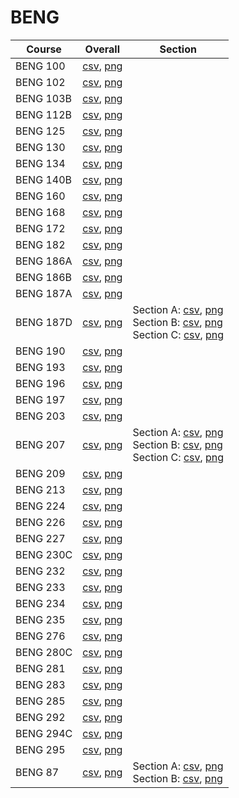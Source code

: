 # BENG

| Course | Overall | Section |
| ------ | ------- | ------- |
| BENG 100 | [csv](https://github.com/UCSD-Historical-Enrollment-Data/2025Spring/blob/main/overall/BENG%20100.csv), [png](https://raw.githubusercontent.com/UCSD-Historical-Enrollment-Data/2025Spring/main/plot_overall/BENG%20100.png) |  |
| BENG 102 | [csv](https://github.com/UCSD-Historical-Enrollment-Data/2025Spring/blob/main/overall/BENG%20102.csv), [png](https://raw.githubusercontent.com/UCSD-Historical-Enrollment-Data/2025Spring/main/plot_overall/BENG%20102.png) |  |
| BENG 103B | [csv](https://github.com/UCSD-Historical-Enrollment-Data/2025Spring/blob/main/overall/BENG%20103B.csv), [png](https://raw.githubusercontent.com/UCSD-Historical-Enrollment-Data/2025Spring/main/plot_overall/BENG%20103B.png) |  |
| BENG 112B | [csv](https://github.com/UCSD-Historical-Enrollment-Data/2025Spring/blob/main/overall/BENG%20112B.csv), [png](https://raw.githubusercontent.com/UCSD-Historical-Enrollment-Data/2025Spring/main/plot_overall/BENG%20112B.png) |  |
| BENG 125 | [csv](https://github.com/UCSD-Historical-Enrollment-Data/2025Spring/blob/main/overall/BENG%20125.csv), [png](https://raw.githubusercontent.com/UCSD-Historical-Enrollment-Data/2025Spring/main/plot_overall/BENG%20125.png) |  |
| BENG 130 | [csv](https://github.com/UCSD-Historical-Enrollment-Data/2025Spring/blob/main/overall/BENG%20130.csv), [png](https://raw.githubusercontent.com/UCSD-Historical-Enrollment-Data/2025Spring/main/plot_overall/BENG%20130.png) |  |
| BENG 134 | [csv](https://github.com/UCSD-Historical-Enrollment-Data/2025Spring/blob/main/overall/BENG%20134.csv), [png](https://raw.githubusercontent.com/UCSD-Historical-Enrollment-Data/2025Spring/main/plot_overall/BENG%20134.png) |  |
| BENG 140B | [csv](https://github.com/UCSD-Historical-Enrollment-Data/2025Spring/blob/main/overall/BENG%20140B.csv), [png](https://raw.githubusercontent.com/UCSD-Historical-Enrollment-Data/2025Spring/main/plot_overall/BENG%20140B.png) |  |
| BENG 160 | [csv](https://github.com/UCSD-Historical-Enrollment-Data/2025Spring/blob/main/overall/BENG%20160.csv), [png](https://raw.githubusercontent.com/UCSD-Historical-Enrollment-Data/2025Spring/main/plot_overall/BENG%20160.png) |  |
| BENG 168 | [csv](https://github.com/UCSD-Historical-Enrollment-Data/2025Spring/blob/main/overall/BENG%20168.csv), [png](https://raw.githubusercontent.com/UCSD-Historical-Enrollment-Data/2025Spring/main/plot_overall/BENG%20168.png) |  |
| BENG 172 | [csv](https://github.com/UCSD-Historical-Enrollment-Data/2025Spring/blob/main/overall/BENG%20172.csv), [png](https://raw.githubusercontent.com/UCSD-Historical-Enrollment-Data/2025Spring/main/plot_overall/BENG%20172.png) |  |
| BENG 182 | [csv](https://github.com/UCSD-Historical-Enrollment-Data/2025Spring/blob/main/overall/BENG%20182.csv), [png](https://raw.githubusercontent.com/UCSD-Historical-Enrollment-Data/2025Spring/main/plot_overall/BENG%20182.png) |  |
| BENG 186A | [csv](https://github.com/UCSD-Historical-Enrollment-Data/2025Spring/blob/main/overall/BENG%20186A.csv), [png](https://raw.githubusercontent.com/UCSD-Historical-Enrollment-Data/2025Spring/main/plot_overall/BENG%20186A.png) |  |
| BENG 186B | [csv](https://github.com/UCSD-Historical-Enrollment-Data/2025Spring/blob/main/overall/BENG%20186B.csv), [png](https://raw.githubusercontent.com/UCSD-Historical-Enrollment-Data/2025Spring/main/plot_overall/BENG%20186B.png) |  |
| BENG 187A | [csv](https://github.com/UCSD-Historical-Enrollment-Data/2025Spring/blob/main/overall/BENG%20187A.csv), [png](https://raw.githubusercontent.com/UCSD-Historical-Enrollment-Data/2025Spring/main/plot_overall/BENG%20187A.png) |  |
| BENG 187D | [csv](https://github.com/UCSD-Historical-Enrollment-Data/2025Spring/blob/main/overall/BENG%20187D.csv), [png](https://raw.githubusercontent.com/UCSD-Historical-Enrollment-Data/2025Spring/main/plot_overall/BENG%20187D.png) | Section A: [csv](https://github.com/UCSD-Historical-Enrollment-Data/2025Spring/blob/main/section/BENG%20187D_A.csv), [png](https://raw.githubusercontent.com/UCSD-Historical-Enrollment-Data/2025Spring/main/plot_section/BENG%20187D_A.png)<br>Section B: [csv](https://github.com/UCSD-Historical-Enrollment-Data/2025Spring/blob/main/section/BENG%20187D_B.csv), [png](https://raw.githubusercontent.com/UCSD-Historical-Enrollment-Data/2025Spring/main/plot_section/BENG%20187D_B.png)<br>Section C: [csv](https://github.com/UCSD-Historical-Enrollment-Data/2025Spring/blob/main/section/BENG%20187D_C.csv), [png](https://raw.githubusercontent.com/UCSD-Historical-Enrollment-Data/2025Spring/main/plot_section/BENG%20187D_C.png) |
| BENG 190 | [csv](https://github.com/UCSD-Historical-Enrollment-Data/2025Spring/blob/main/overall/BENG%20190.csv), [png](https://raw.githubusercontent.com/UCSD-Historical-Enrollment-Data/2025Spring/main/plot_overall/BENG%20190.png) |  |
| BENG 193 | [csv](https://github.com/UCSD-Historical-Enrollment-Data/2025Spring/blob/main/overall/BENG%20193.csv), [png](https://raw.githubusercontent.com/UCSD-Historical-Enrollment-Data/2025Spring/main/plot_overall/BENG%20193.png) |  |
| BENG 196 | [csv](https://github.com/UCSD-Historical-Enrollment-Data/2025Spring/blob/main/overall/BENG%20196.csv), [png](https://raw.githubusercontent.com/UCSD-Historical-Enrollment-Data/2025Spring/main/plot_overall/BENG%20196.png) |  |
| BENG 197 | [csv](https://github.com/UCSD-Historical-Enrollment-Data/2025Spring/blob/main/overall/BENG%20197.csv), [png](https://raw.githubusercontent.com/UCSD-Historical-Enrollment-Data/2025Spring/main/plot_overall/BENG%20197.png) |  |
| BENG 203 | [csv](https://github.com/UCSD-Historical-Enrollment-Data/2025Spring/blob/main/overall/BENG%20203.csv), [png](https://raw.githubusercontent.com/UCSD-Historical-Enrollment-Data/2025Spring/main/plot_overall/BENG%20203.png) |  |
| BENG 207 | [csv](https://github.com/UCSD-Historical-Enrollment-Data/2025Spring/blob/main/overall/BENG%20207.csv), [png](https://raw.githubusercontent.com/UCSD-Historical-Enrollment-Data/2025Spring/main/plot_overall/BENG%20207.png) | Section A: [csv](https://github.com/UCSD-Historical-Enrollment-Data/2025Spring/blob/main/section/BENG%20207_A.csv), [png](https://raw.githubusercontent.com/UCSD-Historical-Enrollment-Data/2025Spring/main/plot_section/BENG%20207_A.png)<br>Section B: [csv](https://github.com/UCSD-Historical-Enrollment-Data/2025Spring/blob/main/section/BENG%20207_B.csv), [png](https://raw.githubusercontent.com/UCSD-Historical-Enrollment-Data/2025Spring/main/plot_section/BENG%20207_B.png)<br>Section C: [csv](https://github.com/UCSD-Historical-Enrollment-Data/2025Spring/blob/main/section/BENG%20207_C.csv), [png](https://raw.githubusercontent.com/UCSD-Historical-Enrollment-Data/2025Spring/main/plot_section/BENG%20207_C.png) |
| BENG 209 | [csv](https://github.com/UCSD-Historical-Enrollment-Data/2025Spring/blob/main/overall/BENG%20209.csv), [png](https://raw.githubusercontent.com/UCSD-Historical-Enrollment-Data/2025Spring/main/plot_overall/BENG%20209.png) |  |
| BENG 213 | [csv](https://github.com/UCSD-Historical-Enrollment-Data/2025Spring/blob/main/overall/BENG%20213.csv), [png](https://raw.githubusercontent.com/UCSD-Historical-Enrollment-Data/2025Spring/main/plot_overall/BENG%20213.png) |  |
| BENG 224 | [csv](https://github.com/UCSD-Historical-Enrollment-Data/2025Spring/blob/main/overall/BENG%20224.csv), [png](https://raw.githubusercontent.com/UCSD-Historical-Enrollment-Data/2025Spring/main/plot_overall/BENG%20224.png) |  |
| BENG 226 | [csv](https://github.com/UCSD-Historical-Enrollment-Data/2025Spring/blob/main/overall/BENG%20226.csv), [png](https://raw.githubusercontent.com/UCSD-Historical-Enrollment-Data/2025Spring/main/plot_overall/BENG%20226.png) |  |
| BENG 227 | [csv](https://github.com/UCSD-Historical-Enrollment-Data/2025Spring/blob/main/overall/BENG%20227.csv), [png](https://raw.githubusercontent.com/UCSD-Historical-Enrollment-Data/2025Spring/main/plot_overall/BENG%20227.png) |  |
| BENG 230C | [csv](https://github.com/UCSD-Historical-Enrollment-Data/2025Spring/blob/main/overall/BENG%20230C.csv), [png](https://raw.githubusercontent.com/UCSD-Historical-Enrollment-Data/2025Spring/main/plot_overall/BENG%20230C.png) |  |
| BENG 232 | [csv](https://github.com/UCSD-Historical-Enrollment-Data/2025Spring/blob/main/overall/BENG%20232.csv), [png](https://raw.githubusercontent.com/UCSD-Historical-Enrollment-Data/2025Spring/main/plot_overall/BENG%20232.png) |  |
| BENG 233 | [csv](https://github.com/UCSD-Historical-Enrollment-Data/2025Spring/blob/main/overall/BENG%20233.csv), [png](https://raw.githubusercontent.com/UCSD-Historical-Enrollment-Data/2025Spring/main/plot_overall/BENG%20233.png) |  |
| BENG 234 | [csv](https://github.com/UCSD-Historical-Enrollment-Data/2025Spring/blob/main/overall/BENG%20234.csv), [png](https://raw.githubusercontent.com/UCSD-Historical-Enrollment-Data/2025Spring/main/plot_overall/BENG%20234.png) |  |
| BENG 235 | [csv](https://github.com/UCSD-Historical-Enrollment-Data/2025Spring/blob/main/overall/BENG%20235.csv), [png](https://raw.githubusercontent.com/UCSD-Historical-Enrollment-Data/2025Spring/main/plot_overall/BENG%20235.png) |  |
| BENG 276 | [csv](https://github.com/UCSD-Historical-Enrollment-Data/2025Spring/blob/main/overall/BENG%20276.csv), [png](https://raw.githubusercontent.com/UCSD-Historical-Enrollment-Data/2025Spring/main/plot_overall/BENG%20276.png) |  |
| BENG 280C | [csv](https://github.com/UCSD-Historical-Enrollment-Data/2025Spring/blob/main/overall/BENG%20280C.csv), [png](https://raw.githubusercontent.com/UCSD-Historical-Enrollment-Data/2025Spring/main/plot_overall/BENG%20280C.png) |  |
| BENG 281 | [csv](https://github.com/UCSD-Historical-Enrollment-Data/2025Spring/blob/main/overall/BENG%20281.csv), [png](https://raw.githubusercontent.com/UCSD-Historical-Enrollment-Data/2025Spring/main/plot_overall/BENG%20281.png) |  |
| BENG 283 | [csv](https://github.com/UCSD-Historical-Enrollment-Data/2025Spring/blob/main/overall/BENG%20283.csv), [png](https://raw.githubusercontent.com/UCSD-Historical-Enrollment-Data/2025Spring/main/plot_overall/BENG%20283.png) |  |
| BENG 285 | [csv](https://github.com/UCSD-Historical-Enrollment-Data/2025Spring/blob/main/overall/BENG%20285.csv), [png](https://raw.githubusercontent.com/UCSD-Historical-Enrollment-Data/2025Spring/main/plot_overall/BENG%20285.png) |  |
| BENG 292 | [csv](https://github.com/UCSD-Historical-Enrollment-Data/2025Spring/blob/main/overall/BENG%20292.csv), [png](https://raw.githubusercontent.com/UCSD-Historical-Enrollment-Data/2025Spring/main/plot_overall/BENG%20292.png) |  |
| BENG 294C | [csv](https://github.com/UCSD-Historical-Enrollment-Data/2025Spring/blob/main/overall/BENG%20294C.csv), [png](https://raw.githubusercontent.com/UCSD-Historical-Enrollment-Data/2025Spring/main/plot_overall/BENG%20294C.png) |  |
| BENG 295 | [csv](https://github.com/UCSD-Historical-Enrollment-Data/2025Spring/blob/main/overall/BENG%20295.csv), [png](https://raw.githubusercontent.com/UCSD-Historical-Enrollment-Data/2025Spring/main/plot_overall/BENG%20295.png) |  |
| BENG 87 | [csv](https://github.com/UCSD-Historical-Enrollment-Data/2025Spring/blob/main/overall/BENG%2087.csv), [png](https://raw.githubusercontent.com/UCSD-Historical-Enrollment-Data/2025Spring/main/plot_overall/BENG%2087.png) | Section A: [csv](https://github.com/UCSD-Historical-Enrollment-Data/2025Spring/blob/main/section/BENG%2087_A.csv), [png](https://raw.githubusercontent.com/UCSD-Historical-Enrollment-Data/2025Spring/main/plot_section/BENG%2087_A.png)<br>Section B: [csv](https://github.com/UCSD-Historical-Enrollment-Data/2025Spring/blob/main/section/BENG%2087_B.csv), [png](https://raw.githubusercontent.com/UCSD-Historical-Enrollment-Data/2025Spring/main/plot_section/BENG%2087_B.png) |
